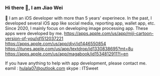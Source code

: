### Hi there 👋, I am Jiao Wei

 🔭 I am an iOS developer with more than 5 years' experinece.
 In the past, I developed several iOS app like social media, reporting app, wallet app, etc.
 Since 2020, I mainly focus on developing image processing app.
 These apps were developed by me.
 https://apps.apple.com/us/app/miji-cartoon-version-of-you/id1512037221
 https://apps.apple.com/us/app/djvj/id1446550854
 https://itunes.apple.com/us/app/textdrop/id1330838695?mt=8u
 https://apps.apple.com/us/app/magabook/id1534812911?l=en
 
If you have anything to help with app development, please contact me.
eamil : hulala07@outlook.com
skype : ITSweet
